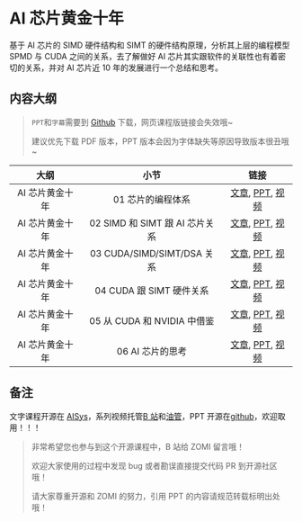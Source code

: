 <!--Copyright © 适用于[License](https://github.com/chenzomi12/AIInfra)版权许可-->

# AI 芯片黄金十年

基于 AI 芯片的 SIMD 硬件结构和 SIMT 的硬件结构原理，分析其上层的编程模型 SPMD 与 CUDA 之间的关系，去了解做好 AI 芯片其实跟软件的关联性也有着密切的关系，并对 AI 芯片近 10 年的发展进行一个总结和思考。

## 内容大纲

> `PPT`和`字幕`需要到 [Github](https://github.com/chenzomi12/AIInfra) 下载，网页课程版链接会失效哦~
>
> 建议优先下载 PDF 版本，PPT 版本会因为字体缺失等原因导致版本很丑哦~

| 大纲 | 小节 | 链接|
|:--:|:--:|:--:|
| AI 芯片黄金十年 | 01 芯片的编程体系 | [文章](./01Introduction.md), [PPT](./01Introduction.pdf), [视频](https://www.bilibili.com/video/BV13u4y197Lw)|
| AI 芯片黄金十年 | 02 SIMD 和 SIMT 跟 AI 芯片关系 | [文章](./02SIMTSIMD.md), [PPT](./02SIMTSIMD.pdf), [视频](https://www.bilibili.com/video/BV1Kr4y1d7eW)|
| AI 芯片黄金十年 | 03 CUDA/SIMD/SIMT/DSA 关系 | [文章](./03SPMT.md), [PPT](./03SPMT.pdf), [视频](https://www.bilibili.com/video/BV1WC4y1w79T)|
| AI 芯片黄金十年 | 04 CUDA 跟 SIMT 硬件关系 | [文章](./04NVSIMT.md), [PPT](./04NVSIMT.pdf), [视频](https://www.bilibili.com/video/BV16c41117vp)|
| AI 芯片黄金十年 | 05 从 CUDA 和 NVIDIA 中借鉴 | [文章](./05DSA.md), [PPT](./05DSA.pdf), [视频](https://www.bilibili.com/video/BV1j94y1N7qh)|
| AI 芯片黄金十年 | 06 AI 芯片的思考 | [文章](./06AIChip.md), [PPT](./06AIChip.pdf), [视频](https://www.bilibili.com/video/BV1te411y7UC/)|

## 备注

文字课程开源在 [AISys](https://chenzomi12.github.io/)，系列视频托管[B 站](https://space.bilibili.com/517221395)和[油管](https://www.youtube.com/@ZOMI666/playlists)，PPT 开源在[github](https://github.com/chenzomi12/AIInfra)，欢迎取用！！！

> 非常希望您也参与到这个开源课程中，B 站给 ZOMI 留言哦！
> 
> 欢迎大家使用的过程中发现 bug 或者勘误直接提交代码 PR 到开源社区哦！
>
> 请大家尊重开源和 ZOMI 的努力，引用 PPT 的内容请规范转载标明出处哦！
